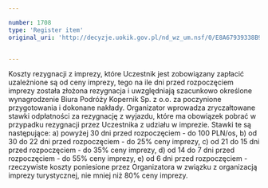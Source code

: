 ```yaml
---

number: 1708
type: 'Register item'
original_uri: 'http://decyzje.uokik.gov.pl/nd_wz_um.nsf/0/E8A67939338B997AC1257641002D7E08?OpenDocument'


---
```


Koszty rezygnacji z imprezy, które Uczestnik jest zobowiązany zapłacić uzależnione są od ceny imprezy, tego na ile dni przed rozpoczęciem imprezy została złożona rezygnacja i uwzględniają szacunkowo określone wynagrodzenie Biura Podróży Kopernik Sp. z o.o. za poczynione przygotowania i dokonane nakłady. Organizator wprowadza zryczałtowane stawki odpłatności za rezygnację z wyjazdu, które ma obowiązek pobrać w przypadku rezygnacji przez Uczestnika z udziału w imprezie. Stawki te są następujące:
a) powyżej 30 dni przed rozpoczęciem - do 100 PLN/os,
b) od 30 do 22 dni przed rozpoczęciem - do 25% ceny imprezy,
c) od 21 do 15 dni przed rozpoczęciem - do 35% ceny imprezy,
d) od 14 do 7 dni przed rozpoczęciem - do 55% ceny imprezy,
e) od 6 dni przed rozpoczęciem - rzeczywiste koszty poniesione przez Organizatora w związku z organizacją imprezy turystycznej, nie mniej niż 80% ceny imprezy.
